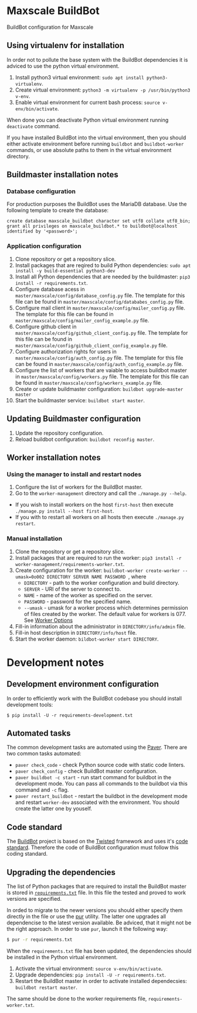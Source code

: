 # Maxscale BuildBot

BuildBot configuration for Maxscale

## Using virtualenv for installation

In order not to pollute the base system with the BuildBot dependencies it is adviced to use the python virtual environment.

1. Install python3 virtual environment: `sudo apt install python3-virtualenv`.
2. Create virtual environment: `python3 -m virtualenv -p /usr/bin/python3 v-env`.
3. Enable virtual environment for current bash process: `source v-env/bin/activate`.

When done you can deactivate Python virtual environment running `deactivate` command.

If you have installed BuildBot into the virtual environment, then you should either activate environment before running `buildbot` and `buildbot-worker` commands, or use absolute paths to them in the virtual environment directory.

## Buildmaster installation notes

### Database configuration

For production purposes the BuildBot uses the MariaDB database. Use the following template to create the database:

```mysql
create database maxscale_buildbot character set utf8 collate utf8_bin;
grant all privileges on maxscale_buildbot.* to buildbot@localhost identified by '<password>';
```

### Application configuration

1. Clone repository or get a repository slice.
2. Install packages that are reqired to build Python dependencies: `sudo apt install -y build-essential python3-dev`
3. Install all Python dependencies that are needed by the buildmaster: `pip3 install -r requirements.txt`.
4. Configure database acess in `master/maxscale/config/database_config.py` file. The template for this file can be found in `master/maxscale/config/datababes_config.py` file.
5. Configure mail client in `master/maxscale/config/mailer_config.py` file. The template for this file can be found in `master/maxscale/config/mailer_config_example.py` file.
6. Configure github client in `master/maxscale/config/github_client_config.py` file. The template for this file can be found in `master/maxscale/config/github_client_config_example.py` file.
7. Configure authorization rights for users in `master/maxscale/config/auth_config.py` file. The template for this file can be found in `master/maxscale/config/auth_config_example.py` file.
8. Configure the list of workers that are vaiable to access buildbot master in `master/maxscale/config/workers.py` file. The template for this file can be found in `master/maxscale/config/workers_example.py` file.
9. Create or update buildmaster configuration: `buildbot upgrade-master master`
10. Start the buildmaster service: `buildbot start master`.

## Updating Buildmaster configuration

1. Update the repository configuration.
2. Reload buildbot configuration: `buildbot reconfig master`.

## Worker installation notes

### Using the manager to install and restart nodes

1. Configure the list of workers for the BuildBot master.
2. Go to the `worker-management` directory and call the `./manage.py --help`.

* If you wish to install workers on the host `first-host` then execute `./manage.py install --host first-host`.
* If you with to restart all workers on all hosts then execute `./manage.py restart`.

### Manual installation

1. Clone the repository or get a repository slice.
2. Install packages that are required to run the worker: `pip3 install -r worker-management/requirements-worker.txt`.
3. Create configuration for the worker: `buildbot-worker create-worker --umask=0o002 DIRECTORY SERVER NAME PASSWORD `, where
   * `DIRECTORY` - path to the worker configuration and build directory.
   * `SERVER` - URI of the server to connect to.
   * `NAME` - name of the worker as specified on the server.
   * `PASSWORD` - password for the specified name.
   * `--umask` - umask for a worker process which determines permission of files created by the worker. The default value for workers is 077. See [Worker Options](http://docs.buildbot.net/current/manual/installation/worker.html#cmdoption-buildbot-worker-create-worker-umask)
4. Fill-in information about the administrator in `DIRECTORY/info/admin` file.
5. Fill-in host description in `DIRECTORY/info/host` file.
6. Start the worker daemon: `bildbot-worker start DIRECTORY`.

# Development notes

## Development environment configuration

In order to efficiently work with the BuildBot codebase you should install development tools:

```
$ pip install -U -r requirements-development.txt
```

## Automated tasks

The common development tasks are automated using the [Paver](https://github.com/paver/paver). There are two common tasks automated:

* `paver check_code` - check Python source code with static code linters.
* `paver check_config` - check BuildBot master configuration.
* `paver buildbot -c start` - run start command for buildbot in the development mode. You can pass all commands to the buildbot via this command and `-c` flag.
* `paver restart_buildbot` - restart the buildbot in the development mode and restart `worker-dev` associated with the environment. You should create the latter one by youself.

## Code standard

The [BuildBot](http://buildbot.net/) project is based on the [Twisted](https://twistedmatrix.com/trac/) framework and uses it's [code standard](https://twistedmatrix.com/documents/current/core/development/policy/coding-standard.html). Therefore the code of BuildBot configuration must follow this coding standard.

## Upgrading the dependencies

The list of Python packages that are required to install the BuildBot master is stored in [`requirements.txt`](https://github.com/mariadb-corporation/maxscale-buildbot/blob/master/requirements.txt) file. In this file the tested and proved to work versions are specified.

In orded to migrate to the newer versions you should either specify them directly in the file or use the [pur](https://pypi.org/project/pur/) utility. The latter one upgrades all dependencise to the latest version available. Be adviced, that it might not be the right approach. In order to use `pur`, launch it the following way:

```bash
$ pur -r requirements.txt
```

When the `requirements.txt` file has been updated, the dependencies should be installed in the Python virtual environment.

1. Activate the virtual environment: `source v-env/bin/activate`.
2. Upgrade dependencies: `pip install -U -r requirements.txt`.
3. Restart the BuildBot master in order to activate installed dependecsies: `buildbot restart master`.

The same should be done to the worker requirements file, `requirements-worker.txt`.
